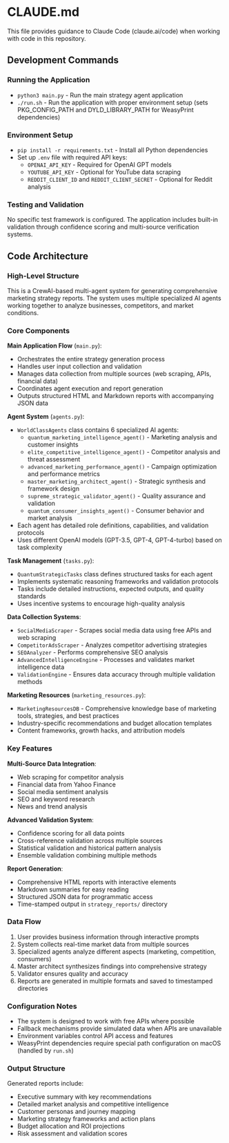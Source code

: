 # CLAUDE.md

This file provides guidance to Claude Code (claude.ai/code) when working with code in this repository.

## Development Commands

### Running the Application
- `python3 main.py` - Run the main strategy agent application
- `./run.sh` - Run the application with proper environment setup (sets PKG_CONFIG_PATH and DYLD_LIBRARY_PATH for WeasyPrint dependencies)

### Environment Setup
- `pip install -r requirements.txt` - Install all Python dependencies
- Set up `.env` file with required API keys:
  - `OPENAI_API_KEY` - Required for OpenAI GPT models
  - `YOUTUBE_API_KEY` - Optional for YouTube data scraping
  - `REDDIT_CLIENT_ID` and `REDDIT_CLIENT_SECRET` - Optional for Reddit analysis

### Testing and Validation
No specific test framework is configured. The application includes built-in validation through confidence scoring and multi-source verification systems.

## Code Architecture

### High-Level Structure
This is a CrewAI-based multi-agent system for generating comprehensive marketing strategy reports. The system uses multiple specialized AI agents working together to analyze businesses, competitors, and market conditions.

### Core Components

**Main Application Flow** (`main.py`):
- Orchestrates the entire strategy generation process
- Handles user input collection and validation
- Manages data collection from multiple sources (web scraping, APIs, financial data)
- Coordinates agent execution and report generation
- Outputs structured HTML and Markdown reports with accompanying JSON data

**Agent System** (`agents.py`):
- `WorldClassAgents` class contains 6 specialized AI agents:
  - `quantum_marketing_intelligence_agent()` - Marketing analysis and customer insights
  - `elite_competitive_intelligence_agent()` - Competitor analysis and threat assessment
  - `advanced_marketing_performance_agent()` - Campaign optimization and performance metrics
  - `master_marketing_architect_agent()` - Strategic synthesis and framework design
  - `supreme_strategic_validator_agent()` - Quality assurance and validation
  - `quantum_consumer_insights_agent()` - Consumer behavior and market analysis
- Each agent has detailed role definitions, capabilities, and validation protocols
- Uses different OpenAI models (GPT-3.5, GPT-4, GPT-4-turbo) based on task complexity

**Task Management** (`tasks.py`):
- `QuantumStrategicTasks` class defines structured tasks for each agent
- Implements systematic reasoning frameworks and validation protocols
- Tasks include detailed instructions, expected outputs, and quality standards
- Uses incentive systems to encourage high-quality analysis

**Data Collection Systems**:
- `SocialMediaScraper` - Scrapes social media data using free APIs and web scraping
- `CompetitorAdsScraper` - Analyzes competitor advertising strategies
- `SEOAnalyzer` - Performs comprehensive SEO analysis
- `AdvancedIntelligenceEngine` - Processes and validates market intelligence data
- `ValidationEngine` - Ensures data accuracy through multiple validation methods

**Marketing Resources** (`marketing_resources.py`):
- `MarketingResourcesDB` - Comprehensive knowledge base of marketing tools, strategies, and best practices
- Industry-specific recommendations and budget allocation templates
- Content frameworks, growth hacks, and attribution models

### Key Features

**Multi-Source Data Integration**:
- Web scraping for competitor analysis
- Financial data from Yahoo Finance
- Social media sentiment analysis
- SEO and keyword research
- News and trend analysis

**Advanced Validation System**:
- Confidence scoring for all data points
- Cross-reference validation across multiple sources
- Statistical validation and historical pattern analysis
- Ensemble validation combining multiple methods

**Report Generation**:
- Comprehensive HTML reports with interactive elements
- Markdown summaries for easy reading
- Structured JSON data for programmatic access
- Time-stamped output in `strategy_reports/` directory

### Data Flow
1. User provides business information through interactive prompts
2. System collects real-time market data from multiple sources
3. Specialized agents analyze different aspects (marketing, competition, consumers)
4. Master architect synthesizes findings into comprehensive strategy
5. Validator ensures quality and accuracy
6. Reports are generated in multiple formats and saved to timestamped directories

### Configuration Notes
- The system is designed to work with free APIs where possible
- Fallback mechanisms provide simulated data when APIs are unavailable
- Environment variables control API access and features
- WeasyPrint dependencies require special path configuration on macOS (handled by `run.sh`)

### Output Structure
Generated reports include:
- Executive summary with key recommendations
- Detailed market analysis and competitive intelligence
- Customer personas and journey mapping
- Marketing strategy frameworks and action plans
- Budget allocation and ROI projections
- Risk assessment and validation scores